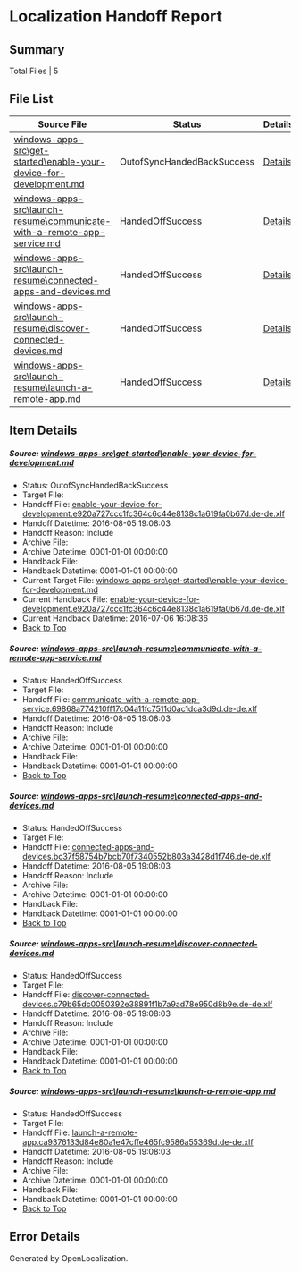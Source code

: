 # <a name='report-top'></a> Localization Handoff Report

## Summary
 Total Files | 5

## File List
 Source File | Status | Details 
 ----------- | ------ | ------- 
 [windows-apps-src\get-started\enable-your-device-for-development.md](https://github.com/Microsoft/windows-apps/blob/d923922ded8f6f2be24febd93c8cceffda5c4f0f/windows-apps-src/get-started/enable-your-device-for-development.md) | OutofSyncHandedBackSuccess | [Details](#d6bf9cbf19be9447b6d5293c4768e0e833a061503551)
 [windows-apps-src\launch-resume\communicate-with-a-remote-app-service.md](https://github.com/Microsoft/windows-apps/blob/8455b96822e9a984721dab0878bf198bf4389044/windows-apps-src/launch-resume/communicate-with-a-remote-app-service.md) | HandedOffSuccess | [Details](#55acc9b9cb3954c2599b555c13d0d77302b6aecc4361)
 [windows-apps-src\launch-resume\connected-apps-and-devices.md](https://github.com/Microsoft/windows-apps/blob/8455b96822e9a984721dab0878bf198bf4389044/windows-apps-src/launch-resume/connected-apps-and-devices.md) | HandedOffSuccess | [Details](#9574acac85dcbac80fe852d4ef3f141717c52cf74362)
 [windows-apps-src\launch-resume\discover-connected-devices.md](https://github.com/Microsoft/windows-apps/blob/8455b96822e9a984721dab0878bf198bf4389044/windows-apps-src/launch-resume/discover-connected-devices.md) | HandedOffSuccess | [Details](#cfec9418cf47748705ffc60f1660e068a2aa1a924370)
 [windows-apps-src\launch-resume\launch-a-remote-app.md](https://github.com/Microsoft/windows-apps/blob/8455b96822e9a984721dab0878bf198bf4389044/windows-apps-src/launch-resume/launch-a-remote-app.md) | HandedOffSuccess | [Details](#65bc5b8022a8e5dab4f606a2cb3f09e58ab680ef4394)

## Item Details
##### <a name='d6bf9cbf19be9447b6d5293c4768e0e833a061503551'></a> Source: [windows-apps-src\get-started\enable-your-device-for-development.md](https://github.com/Microsoft/windows-apps/blob/d923922ded8f6f2be24febd93c8cceffda5c4f0f/windows-apps-src/get-started/enable-your-device-for-development.md)
* Status: OutofSyncHandedBackSuccess
* Target File: 
* Handoff File: [enable-your-device-for-development.e920a727ccc1fc364c6c44e8138c1a619fa0b67d.de-de.xlf](https://github.com/Microsoft/WDG.handoff/blob/544d69ed206a92611c49a6c9d15ad6b03d69a566/ol-handoff/Microsoft/windows-apps.de-de/master/enable-your-device-for-development.e920a727ccc1fc364c6c44e8138c1a619fa0b67d.de-de.xlf)
* Handoff Datetime: 2016-08-05 19:08:03
* Handoff Reason: Include
* Archive File: 
* Archive Datetime: 0001-01-01 00:00:00
* Handback File: 
* Handback Datetime: 0001-01-01 00:00:00
* Current Target File: [windows-apps-src\get-started\enable-your-device-for-development.md](https://github.com/Microsoft/windows-apps.de-de/blob/7a3dc4d5efb7b5518f9623c0a3ebf46436d26e72/windows-apps-src/get-started/enable-your-device-for-development.md)
* Current Handback File: [enable-your-device-for-development.e920a727ccc1fc364c6c44e8138c1a619fa0b67d.de-de.xlf](https://github.com/Microsoft/WDG.handback/blob/b6880abfd65d38457dda3929c963d918f070774a/ol-handback/Microsoft/windows-apps.de-de/master/enable-your-device-for-development.e920a727ccc1fc364c6c44e8138c1a619fa0b67d.de-de.xlf)
* Current Handback Datetime: 2016-07-06 16:08:36
* [Back to Top](#report-top)

##### <a name='55acc9b9cb3954c2599b555c13d0d77302b6aecc4361'></a> Source: [windows-apps-src\launch-resume\communicate-with-a-remote-app-service.md](https://github.com/Microsoft/windows-apps/blob/8455b96822e9a984721dab0878bf198bf4389044/windows-apps-src/launch-resume/communicate-with-a-remote-app-service.md)
* Status: HandedOffSuccess
* Target File: 
* Handoff File: [communicate-with-a-remote-app-service.69868a774210ff17c04a11fc7511d0ac1dca3d9d.de-de.xlf](https://github.com/Microsoft/WDG.handoff/blob/544d69ed206a92611c49a6c9d15ad6b03d69a566/ol-handoff/Microsoft/windows-apps.de-de/master/communicate-with-a-remote-app-service.69868a774210ff17c04a11fc7511d0ac1dca3d9d.de-de.xlf)
* Handoff Datetime: 2016-08-05 19:08:03
* Handoff Reason: Include
* Archive File: 
* Archive Datetime: 0001-01-01 00:00:00
* Handback File: 
* Handback Datetime: 0001-01-01 00:00:00
* [Back to Top](#report-top)

##### <a name='9574acac85dcbac80fe852d4ef3f141717c52cf74362'></a> Source: [windows-apps-src\launch-resume\connected-apps-and-devices.md](https://github.com/Microsoft/windows-apps/blob/8455b96822e9a984721dab0878bf198bf4389044/windows-apps-src/launch-resume/connected-apps-and-devices.md)
* Status: HandedOffSuccess
* Target File: 
* Handoff File: [connected-apps-and-devices.bc37f58754b7bcb70f7340552b803a3428d1f746.de-de.xlf](https://github.com/Microsoft/WDG.handoff/blob/544d69ed206a92611c49a6c9d15ad6b03d69a566/ol-handoff/Microsoft/windows-apps.de-de/master/connected-apps-and-devices.bc37f58754b7bcb70f7340552b803a3428d1f746.de-de.xlf)
* Handoff Datetime: 2016-08-05 19:08:03
* Handoff Reason: Include
* Archive File: 
* Archive Datetime: 0001-01-01 00:00:00
* Handback File: 
* Handback Datetime: 0001-01-01 00:00:00
* [Back to Top](#report-top)

##### <a name='cfec9418cf47748705ffc60f1660e068a2aa1a924370'></a> Source: [windows-apps-src\launch-resume\discover-connected-devices.md](https://github.com/Microsoft/windows-apps/blob/8455b96822e9a984721dab0878bf198bf4389044/windows-apps-src/launch-resume/discover-connected-devices.md)
* Status: HandedOffSuccess
* Target File: 
* Handoff File: [discover-connected-devices.c79b65dc0050392e38891f1b7a9ad78e950d8b9e.de-de.xlf](https://github.com/Microsoft/WDG.handoff/blob/544d69ed206a92611c49a6c9d15ad6b03d69a566/ol-handoff/Microsoft/windows-apps.de-de/master/discover-connected-devices.c79b65dc0050392e38891f1b7a9ad78e950d8b9e.de-de.xlf)
* Handoff Datetime: 2016-08-05 19:08:03
* Handoff Reason: Include
* Archive File: 
* Archive Datetime: 0001-01-01 00:00:00
* Handback File: 
* Handback Datetime: 0001-01-01 00:00:00
* [Back to Top](#report-top)

##### <a name='65bc5b8022a8e5dab4f606a2cb3f09e58ab680ef4394'></a> Source: [windows-apps-src\launch-resume\launch-a-remote-app.md](https://github.com/Microsoft/windows-apps/blob/8455b96822e9a984721dab0878bf198bf4389044/windows-apps-src/launch-resume/launch-a-remote-app.md)
* Status: HandedOffSuccess
* Target File: 
* Handoff File: [launch-a-remote-app.ca9376133d84e80a1e47cffe465fc9586a55369d.de-de.xlf](https://github.com/Microsoft/WDG.handoff/blob/544d69ed206a92611c49a6c9d15ad6b03d69a566/ol-handoff/Microsoft/windows-apps.de-de/master/launch-a-remote-app.ca9376133d84e80a1e47cffe465fc9586a55369d.de-de.xlf)
* Handoff Datetime: 2016-08-05 19:08:03
* Handoff Reason: Include
* Archive File: 
* Archive Datetime: 0001-01-01 00:00:00
* Handback File: 
* Handback Datetime: 0001-01-01 00:00:00
* [Back to Top](#report-top)


## Error Details

Generated by OpenLocalization.
